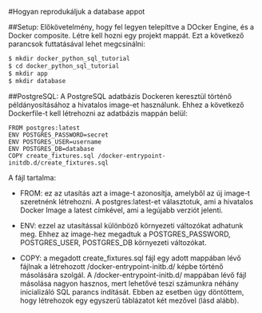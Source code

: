 #Hogyan reprodukáljuk a database appot

##Setup:
Előkövetelmény, hogy fel legyen telepíttve a DOcker Engine, és a Docker composite.
Létre kell hozni egy projekt mappát. Ezt a következő parancsok futtatásával lehet megcsinálni:
```s
$ mkdir docker_python_sql_tutorial
$ cd docker_python_sql_tutorial
$ mkdir app
$ mkdir database
```

##PostgreSQL:
A PostgreSQL adatbázis Dockeren keresztül történő példányosításához a hivatalos image-et használunk. Ehhez a következő Dockerfile-t kell létrehozni az adatbázis mappán belül:
```
FROM postgres:latest
ENV POSTGRES_PASSWORD=secret
ENV POSTGRES_USER=username
ENV POSTGRES_DB=database
COPY create_fixtures.sql /docker-entrypoint-initdb.d/create_fixtures.sql
```

A fájl tartalma:

+ FROM: ez az utasítás azt a image-t azonosítja, amelyből az új image-t szeretnénk létrehozni. A postgres:latest-et választotuk, ami a hivatalos Docker Image a latest címkével, ami a legújabb verziót jelenti.
  
+ ENV: ezzel az utasítással különböző környezeti változókat adhatunk meg. Ehhez az image-hez megadtuk a POSTGRES_PASSWORD, POSTGRES_USER, POSTGRES_DB környezeti változókat.
  
+ COPY: a megadott create_fixtures.sql fájl egy adott mappában lévő fájlnak a létrehozott /docker-entrypoint-initb.d/ képbe történő másolására szolgál.
A /docker-entrypoint-initb.d/ mappában lévő fájl másolása nagyon hasznos, mert lehetővé teszi számunkra néhány inicializáló SQL parancs indítását. Ebben az esetben úgy döntöttem, hogy létrehozok egy egyszerű táblázatot két mezővel (lásd alább).